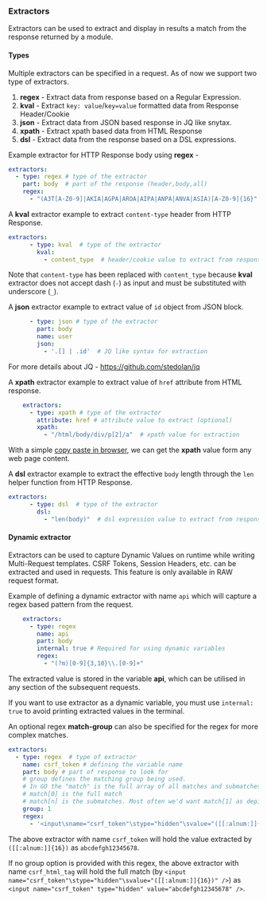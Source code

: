 ### Extractors

Extractors can be used to extract and display in results a match from the response returned by a module.

#### Types

Multiple extractors can be specified in a request. As of now we support two type of extractors.

1. **regex** - Extract data from response based on a Regular Expression.
2. **kval** - Extract `key: value`/`key=value` formatted data from Response Header/Cookie
3. **json** - Extract data from JSON based response in JQ like snytax.
4. **xpath** - Extract xpath based data from HTML Response
4. **dsl** - Extract data from the response based on a DSL expressions.

Example extractor for HTTP Response body using **regex** - 

```yaml
extractors:
  - type: regex # type of the extractor
    part: body  # part of the response (header,body,all)
    regex:
      - "(A3T[A-Z0-9]|AKIA|AGPA|AROA|AIPA|ANPA|ANVA|ASIA)[A-Z0-9]{16}"  # regex to use for extraction.
```

A **kval** extractor example to extract `content-type` header from HTTP Response.


```yaml
extractors:
      - type: kval  # type of the extractor
        kval:
          - content_type  # header/cookie value to extract from response
```

Note that `content-type` has been replaced with `content_type` because **kval** extractor does not accept dash (`-`) as input and must be substituted with underscore (`_`).

A **json** extractor example to extract value of `id` object from JSON block.


```yaml
      - type: json # type of the extractor
        part: body
        name: user
        json:
          - '.[] | .id'  # JQ like syntax for extraction
```

For more details about JQ - https://github.com/stedolan/jq

A **xpath** extractor example to extract value of `href` attribute from HTML response. 


```yaml
    extractors:
      - type: xpath # type of the extractor
        attribute: href # attribute value to extract (optional)
        xpath:
          - "/html/body/div/p[2]/a"  # xpath value for extraction
```

With a simple [copy paste in browser](https://www.scientecheasy.com/2020/07/find-xpath-chrome.html/), we can get the **xpath** value form any web page content.

A **dsl** extractor example to extract the effective `body` length through the `len` helper function from HTTP Response.


```yaml
extractors:
      - type: dsl  # type of the extractor
        dsl:
          - "len(body)"  # dsl expression value to extract from response
```

#### Dynamic extractor

Extractors can be used to capture Dynamic Values on runtime while writing Multi-Request templates. CSRF Tokens, Session Headers, etc. can be extracted and used in requests. This feature is only available in RAW request format.

Example of defining a dynamic extractor with name `api` which will capture a regex based pattern from the request.

```yaml
    extractors:
      - type: regex
        name: api
        part: body
        internal: true # Required for using dynamic variables
        regex:
          - "(?m)[0-9]{3,10}\\.[0-9]+"
```

The extracted value is stored in the variable **api**, which can be utilised in any section of the subsequent requests.

If you want to use extractor as a dynamic variable, you must use `internal: true` to avoid printing extracted values in the terminal.



An optional regex **match-group** can also be specified for the regex for more complex matches.

```yaml
extractors:
  - type: regex  # type of extractor
    name: csrf_token # defining the variable name
    part: body # part of response to look for
    # group defines the matching group being used. 
    # In GO the "match" is the full array of all matches and submatches 
    # match[0] is the full match
    # match[n] is the submatches. Most often we'd want match[1] as depicted below
    group: 1
    regex:
      - '<input\sname="csrf_token"\stype="hidden"\svalue="([[:alnum:]]{16})"\s/>'
```

The above extractor with name `csrf_token` will hold the value extracted by `([[:alnum:]]{16})` as `abcdefgh12345678`. 

If no group option is provided with this regex, the above extractor with name `csrf_html_tag` will hold the full match (by `<input name="csrf_token"\stype="hidden"\svalue="([[:alnum:]]{16})" />`) as `<input name="csrf_token" type="hidden" value="abcdefgh12345678" />`.

